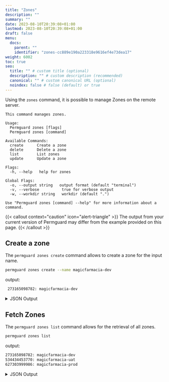 ```yaml
---
title: "Zones"
description: ""
summary: ""
date: 2023-08-10T20:39:08+01:00
lastmod: 2023-08-10T20:39:08+01:00
draft: false
menu:
  docs:
    parent: ""
    identifier: "zones-cc889e190a223318e9616ef4e73dea17"
weight: 6002
toc: true
seo:
  title: "" # custom title (optional)
  description: "" # custom description (recommended)
  canonical: "" # custom canonical URL (optional)
  noindex: false # false (default) or true
---
```

Using the `zones` command, it is possible to manage Zones on the remote server.

```text
This command manages zones.

Usage:
  Permguard zones [flags]
  Permguard zones [command]

Available Commands:
  create      Create a zone
  delete      Delete a zone
  list        List zones
  update      Update a zone

Flags:
  -h, --help   help for zones

Global Flags:
  -o, --output string   output format (default "terminal")
  -v, --verbose          true for verbose output
  -w, --workdir string   workdir (default ".")

Use "Permguard zones [command] --help" for more information about a command.
```

{{< callout context="caution" icon="alert-triangle" >}}
The output from your current version of Permguard may differ from the example provided on this page.
{{< /callout >}}

## Create a zone

The `permguard zones create` command allows to create a zone for the input name.

```bash
permguard zones create --name magicfarmacia-dev
```

output:

```bash
 273165098782: magicfarmacia-dev
```

<details>
  <summary>
    JSON Output
  </summary>

```bash
permguard zones create --name magicfarmacia-dev --output json
```

output:

```json
{
  "zones": [
    {
      "zone_id": 273165098782,
      "created_at": "2024-08-25T14:07:59.634Z",
      "updated_at": "2024-08-25T14:07:59.634Z",
      "name": "magicfarmacia-dev"
    }
  ]
}
```

</details>

## Fetch Zones

The `permguard zones list` command allows for the retrieval of all zones.

```bash
permguard zones list
```

output:

```bash
273165098782: magicfarmacia-dev
534434453770: magicfarmacia-uat
627303999986: magicfarmacia-prod
```

<details>
  <summary>
    JSON Output
  </summary>

```bash
permguard zones list --output json
```

output:

```json
{
  "zones": [
    {
      "zone_id": 273165098782,
      "created_at": "2024-08-25T14:07:07.04Z",
      "updated_at": "2024-08-25T14:07:07.04Z",
      "name": "magicfarmacia-dev"
    },
    {
      "zone_id": 534434453770,
      "created_at": "2024-08-25T14:07:59.634Z",
      "updated_at": "2024-08-25T14:07:59.634Z",
      "name": "magicfarmacia-uat"
    },
    {
      "zone_id": 627303999986,
      "created_at": "2024-08-25T14:08:58.619Z",
      "updated_at": "2024-08-25T14:08:58.619Z",
      "name": "magicfarmacia-prod"
    }
  ]
}
```

</details>
